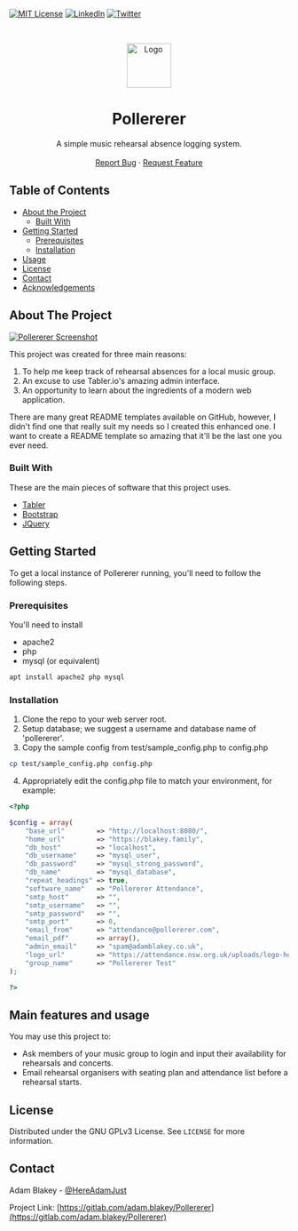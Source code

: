 <!-- PROJECT SHIELDS -->
<!--
*** I'm using markdown "reference style" links for readability.
*** Reference links are enclosed in brackets [ ] instead of parentheses ( ).
*** See the bottom of this document for the declaration of the reference variables
*** for contributors-url, forks-url, etc. This is an optional, concise syntax you may use.
*** https://www.markdownguide.org/basic-syntax/#reference-style-links
-->
[![MIT License][license-shield]][license-url]
[![LinkedIn][linkedin-shield]][linkedin-url]
[![Twitter][twitter-shield]][twitter-url]

<!-- PROJECT LOGO -->
<br />
<p align="center">
  <a href="https://gitlab.com/adam.blakey/Pollererer">
    <img src="https://gitlab.com/uploads/-/system/project/avatar/38570009/Screenshot_from_2022-08-13_22-24-50.png" alt="Logo" width="80" height="80">
  </a>

  <h1 align="center">Pollererer</h1>

  <p align="center">
    A simple music rehearsal absence logging system.
    <br />
    <br />
    <a href="https://gitlab.com/adam.blakey/Pollererer/-/issues">Report Bug</a>
    ·
    <a href="https://gitlab.com/adam.blakey/Pollererer/-/issues">Request Feature</a>
  </p>
</p>

<!-- TABLE OF CONTENTS -->
## Table of Contents

* [About the Project](#about-the-project)
  * [Built With](#built-with)
* [Getting Started](#getting-started)
  * [Prerequisites](#prerequisites)
  * [Installation](#installation)
* [Usage](#usage)
* [License](#license)
* [Contact](#contact)
* [Acknowledgements](#acknowledgements)

<!-- ABOUT THE PROJECT -->
## About The Project

[![Pollererer Screenshot][product-screenshot]](https://gitlab.com/adam.blakey/Pollererer/)

This project was created for three main reasons:

1. To help me keep track of rehearsal absences for a local music group.
2. An excuse to use Tabler.io's amazing admin interface.
3. An opportunity to learn about the ingredients of a modern web application.

There are many great README templates available on GitHub, however, I didn't find one that really suit my needs so I created this enhanced one. I want to create a README template so amazing that it'll be the last one you ever need.

### Built With

These are the main pieces of software that this project uses.

* [Tabler](https://tabler.io)
* [Bootstrap](https://getbootstrap.com)
* [JQuery](https://jquery.com)

<!-- GETTING STARTED -->
## Getting Started

To get a local instance of Pollererer running, you'll need to follow the following steps.

### Prerequisites

You'll need to install

* apache2
* php
* mysql (or equivalent)

```sh
apt install apache2 php mysql
```

### Installation

1. Clone the repo to your web server root.
2. Setup database; we suggest a username and database name of 'pollererer'.
3. Copy the sample config from test/sample_config.php to config.php
```sh
cp test/sample_config.php config.php
```
4. Appropriately edit the config.php file to match your environment, for example:
```PHP
<?php

$config = array(
	"base_url"        => "http://localhost:8080/",
	"home_url"        => "https://blakey.family",
	"db_host"         => "localhost",
	"db_username"     => "mysql_user",
	"db_password"     => "mysql_strong_password",
	"db_name"         => "mysql_database",
	"repeat_headings" => true,
	"software_name"   => "Pollererer Attendance",
	"smtp_host"       => "",
	"smtp_username"   => "",
	"smtp_password"   => "",
	"smtp_port"       => 0,
	"email_from"      => "attendance@pollererer.com",
	"email_pdf"       => array(),
	"admin_email"     => "spam@adamblakey.co.uk",
	"logo_url"        => "https://attendance.nsw.org.uk/uploads/logo-horizontal.png",
	"group_name"      => "Pollererer Test"
);

?>
```

<!-- USAGE EXAMPLES -->
## Main features and usage

You may use this project to:

* Ask members of your music group to login and input their availability for rehearsals and concerts.
* Email rehearsal organisers with seating plan and attendance list before a rehearsal starts.

<!-- LICENSE -->
## License

Distributed under the GNU GPLv3 License. See `LICENSE` for more information.

<!-- CONTACT -->
## Contact

Adam Blakey - [@HereAdamJust](https://twitter.com/HereAdamJust)

Project Link: [https://gitlab.com/adam.blakey/Pollererer](https://gitlab.com/adam.blakey/Pollererer)

<!-- MARKDOWN LINKS & IMAGES -->
<!-- https://www.markdownguide.org/basic-syntax/#reference-style-links -->
[license-shield]: https://img.shields.io/gitlab/license/adam.blakey/pollererer?style=flat-square
[license-url]: https://gitlab.com/adam.blakey/Pollererer/-/blob/master/LICENSE
[linkedin-shield]: https://img.shields.io/badge/-LinkedIn-black.svg?style=flat-square&logo=linkedin&colorB=555
[linkedin-url]: https://linkedin.com/in/adammatthewblakey/
[twitter-url]: https://twitter.com/HereAdamJust
[twitter-shield]: https://img.shields.io/twitter/follow/HereAdamJust?style=flat-square

[product-screenshot]: images/screenshot.png
